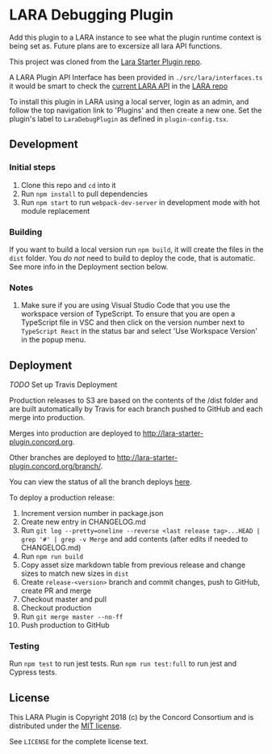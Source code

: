 # LARA Debugging Plugin

Add this plugin to a LARA instance to see what the plugin runtime context is being
set as. Future plans are to excersize all lara API functions.

This project was cloned from the [Lara Starter Plugin repo](https://github.com/concord-consortium/lara-starter-plugin).

A LARA Plugin API Interface has been provided in `./src/lara/interfaces.ts`
it would be smart to check the
[current LARA API](https://github.com/concord-consortium/lara/blob/master/app/assets/javascripts/lara-api.js) in the
[LARA repo](https://github.com/concord-consortium/lara)

To install this plugin in LARA using a local server, login as an admin, and follow
the top navigation link to 'Plugins' and then create a new one. Set the plugin's
label to `LaraDebugPlugin` as defined in `plugin-config.tsx`.


## Development

### Initial steps

1. Clone this repo and `cd` into it
2. Run `npm install` to pull dependencies
3. Run `npm start` to run `webpack-dev-server` in development mode with hot module replacement

### Building

If you want to build a local version run `npm build`, it will create the files in the `dist` folder.
You *do not* need to build to deploy the code, that is automatic.  See more info in the Deployment section below.

### Notes

1. Make sure if you are using Visual Studio Code that you use the workspace version of TypeScript.
   To ensure that you are open a TypeScript file in VSC and then click on the version number next to
   `TypeScript React` in the status bar and select 'Use Workspace Version' in the popup menu.

## Deployment

*TODO* Set up Travis Deployment

Production releases to S3 are based on the contents of the /dist folder and are built automatically by Travis
for each branch pushed to GitHub and each merge into production.

Merges into production are deployed to http://lara-starter-plugin.concord.org.

Other branches are deployed to http://lara-starter-plugin.concord.org/branch/<name>.

You can view the status of all the branch deploys [here](https://travis-ci.org/concord-consortium/lara-starter-plugin/branches).

To deploy a production release:

1. Increment version number in package.json
2. Create new entry in CHANGELOG.md
3. Run `git log --pretty=oneline --reverse <last release tag>...HEAD | grep '#' | grep -v Merge` and add contents (after edits if needed to CHANGELOG.md)
4. Run `npm run build`
5. Copy asset size markdown table from previous release and change sizes to match new sizes in `dist`
6. Create `release-<version>` branch and commit changes, push to GitHub, create PR and merge
7. Checkout master and pull
8. Checkout production
9. Run `git merge master --no-ff`
10. Push production to GitHub

### Testing

Run `npm test` to run jest tests. Run `npm run test:full` to run jest and Cypress tests.

## License

This LARA Plugin is Copyright 2018 (c) by the Concord Consortium and is distributed under the [MIT license](http://www.opensource.org/licenses/MIT).

See `LICENSE` for the complete license text.
